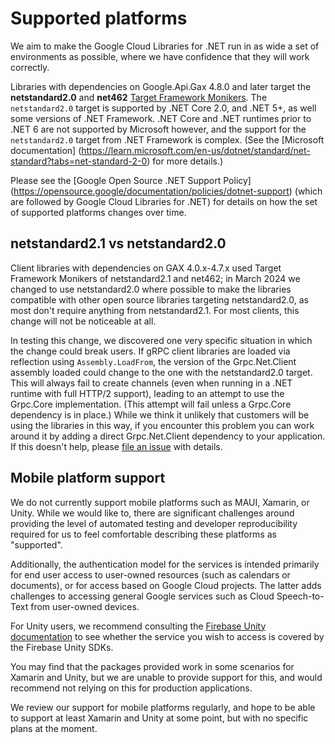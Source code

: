 # Supported platforms

We aim to make the Google Cloud Libraries for .NET run in as wide a
set of environments as possible, where we have confidence that they
will work correctly.

Libraries with dependencies on Google.Api.Gax 4.8.0 and later
target the **netstandard2.0** and **net462** [Target
Framework Monikers](https://docs.microsoft.com/en-us/nuget/schema/target-frameworks).
The `netstandard2.0` target is supported by .NET Core 2.0, and .NET
5+, as well some versions of .NET Framework. .NET Core and .NET
runtimes prior to .NET 6 are not supported by Microsoft however, and
the support for the `netstandard2.0` target from .NET Framework is
complex. (See the [Microsoft documentation]
(https://learn.microsoft.com/en-us/dotnet/standard/net-standard?tabs=net-standard-2-0)
for more details.)

Please see the [Google Open Source .NET Support Policy]
(https://opensource.google/documentation/policies/dotnet-support)
(which are followed by Google Cloud Libraries for .NET) for details
on how the set of supported platforms changes over time.

## netstandard2.1 vs netstandard2.0

Client libraries with dependencies on GAX 4.0.x-4.7.x used Target
Framework Monikers of netstandard2.1 and net462; in March 2024 we
changed to use netstandard2.0 where possible to make the libraries
compatible with other open source libraries targeting netstandard2.0,
as most don't require anything from netstandard2.1. For most clients,
this change will not be noticeable at all.

In testing this change, we discovered one very specific situation in
which the change could break users. If gRPC client libraries are
loaded via reflection using `Assembly.LoadFrom`, the version of
the Grpc.Net.Client assembly loaded could change to the one with the
netstandard2.0 target. This will always fail to create channels
(even when running in a .NET runtime with full HTTP/2 support),
leading to an attempt to use the Grpc.Core implementation. (This
attempt will fail unless a Grpc.Core dependency is in place.) While we
think it unlikely that customers will be using the libraries in this
way, if you encounter this problem you can work around it by adding
a direct Grpc.Net.Client dependency to your application. If this
doesn't help, please [file an
issue](https://github.com/googleapis/google-cloud-dotnet/issues/new/choose)
with details.

## Mobile platform support

We do not currently support mobile platforms such as MAUI, Xamarin,
or Unity. While we would like to, there are significant challenges
around providing the level of automated testing and developer
reproducibility required for us to feel comfortable describing these
platforms as "supported".

Additionally, the authentication model for the services is intended
primarily for end user access to user-owned resources (such as
calendars or documents), or for access based on Google Cloud projects.
The latter adds challenges to accessing general Google services such
as Cloud Speech-to-Text from user-owned devices.

For Unity users, we recommend consulting the [Firebase Unity
documentation](https://firebase.google.com/docs/unity/setup) to see
whether the service you wish to access is covered by the Firebase Unity
SDKs.

You may find that the packages provided work in some scenarios for
Xamarin and Unity, but we are unable to provide support for this,
and would recommend not relying on this for production applications.

We review our support for mobile platforms regularly, and hope to be
able to support at least Xamarin and Unity at some point, but with
no specific plans at the moment.
